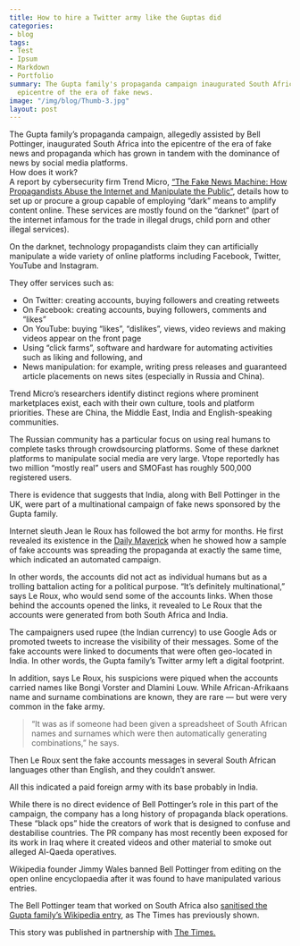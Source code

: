 ```yaml
---
title: How to hire a Twitter army like the Guptas did
categories:
- blog
tags:
- Test
- Ipsum
- Markdown
- Portfolio
summary: The Gupta family's propaganda campaign inaugurated South Africa into the
  epicentre of the era of fake news.
image: "/img/blog/Thumb-3.jpg"
layout: post
---
```


The Gupta family’s propaganda campaign, allegedly assisted by Bell Pottinger, inaugurated South Africa into the epicentre of the era of fake news and propaganda which has grown in tandem with the dominance of news by social media platforms.  
How does it work?  
A report by cybersecurity firm Trend Micro, <a href="https://documents.trendmicro.com/assets/white_papers/wp-fake-news-machine-how-propagandists-abuse-the-internet.pdf">“The Fake News Machine: How Propagandists Abuse the Internet and Manipulate the Public”</a>, details how to set up or procure a group capable of employing “dark” means to amplify content online. These services are mostly found on the “darknet” (part of the internet infamous for the trade in illegal drugs, child porn and other illegal services).

On the darknet, technology propagandists claim they can artificially manipulate a wide variety of online platforms including Facebook, Twitter, YouTube and Instagram.

They offer services such as:

* On Twitter: creating accounts, buying followers and creating retweets
* On Facebook: creating accounts, buying followers, comments and “likes”
* On YouTube: buying “likes”, “dislikes”, views, video reviews and making videos appear on the front page
* Using “click farms”, software and hardware for automating activities such as liking and following, and
* News manipulation: for example, writing press releases and guaranteed article placements on news sites (especially in Russia and China).

Trend Micro’s researchers identify distinct regions where prominent marketplaces exist, each with their own culture, tools and platform priorities. These are China, the Middle East, India and English-speaking communities.
 
The Russian community has a particular focus on using real humans to complete tasks through crowdsourcing platforms. Some of these darknet platforms to manipulate social media are very large. Vtope reportedly has two million “mostly real” users and SMOFast has roughly 500,000 registered users.

There is evidence that suggests that India, along with Bell Pottinger in the UK, were part of a multinational campaign of fake news sponsored by the Gupta family.

Internet sleuth Jean le Roux has followed the bot army for months. He first revealed its existence in the <a href="https://www.dailymaverick.co.za/article/2017-06-22-scorpio-in-the-non-surprise-of-the-year-wmcleaks.com-smear-campaign-tracked-to-a-gupta-associate/">Daily Maverick</a> when he showed how a sample of fake accounts was spreading the propaganda at exactly the same time, which indicated an automated campaign.

In other words, the accounts did not act as individual humans but as a trolling battalion acting for a political purpose. “It’s definitely multinational,” says Le Roux, who would send some of the accounts links. When those behind the accounts opened the links, it revealed to Le Roux that the accounts were generated from both South Africa and India.

The campaigners used rupee (the Indian currency) to use Google Ads or promoted tweets to increase the visibility of their messages. Some of the fake accounts were linked to documents that were often geo-located in India.
In other words, the Gupta family’s Twitter army left a digital footprint.

In addition, says Le Roux, his suspicions were piqued when the accounts carried names like Bongi Vorster and Dlamini Louw. While African-Afrikaans name and surname combinations are known, they are rare — but were very common in the fake army.

>“It was as if someone had been given a spreadsheet of South African names and surnames which were then automatically generating combinations,” he says.

Then Le Roux sent the fake accounts messages in several South African languages other than English, and they couldn’t answer.

All this indicated a paid foreign army with its base probably in India.

While there is no direct evidence of Bell Pottinger’s role in this part of the campaign, the company has a long history of propaganda black operations. These “black ops” hide the creators of work that is designed to confuse and destabilise countries. The PR company has most recently been exposed for its work in Iraq where it created videos and other material to smoke out alleged Al-Qaeda operatives.

Wikipedia founder Jimmy Wales banned Bell Pottinger from editing on the open online encyclopaedia after it was found to have manipulated various entries.

The Bell Pottinger team that worked on South Africa also <a href="https://www.timeslive.co.za/politics/2017-07-10-bell-pottingers-wicked-wiki-ways/">sanitised the Gupta family’s Wikipedia entry</a>, as The Times has previously shown.

This story was published in partnership with <a href="https://www.timeslive.co.za/news/south-africa/2017-09-04-how-to-hire-a-twitter-army-like-the-guptas-did/">The Times.</a>